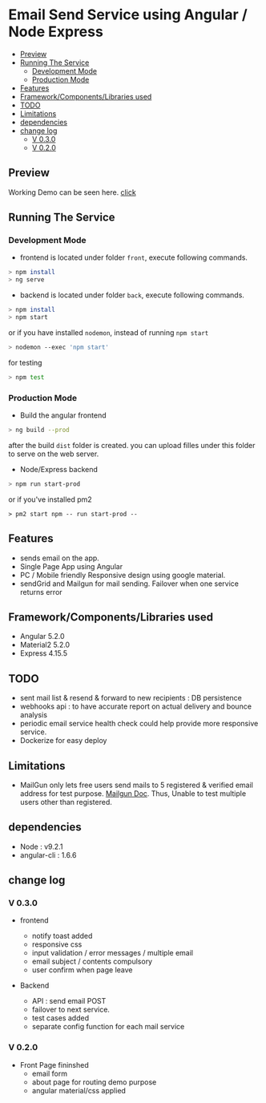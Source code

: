 # Email Send Service using Angular / Node Express

<!-- TOC -->

* [Preview](#preview)
* [Running The Service](#running-the-service)
  * [Development Mode](#development-mode)
  * [Production Mode](#production-mode)
* [Features](#features)
* [Framework/Components/Libraries used](#frameworkcomponentslibraries-used)
* [TODO](#todo)
* [Limitations](#limitations)
* [dependencies](#dependencies)
* [change log](#change-log)
  * [V 0.3.0](#v-030)
  * [V 0.2.0](#v-020)

<!-- /TOC -->

## Preview

Working Demo can be seen here. [click](http://52.65.146.59/)

## Running The Service

### Development Mode

* frontend is located under folder `front`, execute following commands.

```bash
> npm install
> ng serve
```

* backend is located under folder `back`, execute following commands.

```bash
> npm install
> npm start
```

or if you have installed `nodemon`, instead of running `npm start`

```bash
> nodemon --exec 'npm start'
```

for testing

```bash
> npm test
```

### Production Mode

* Build the angular frontend

```bash
> ng build --prod
```

after the build `dist` folder is created. you can upload filles under this folder to serve on the web server.

* Node/Express backend

```bash
> npm run start-prod
```

or if you've installed pm2

```bas
> pm2 start npm -- run start-prod --
```

## Features

* sends email on the app.
* Single Page App using Angular
* PC / Mobile friendly Responsive design using google material.
* sendGrid and Mailgun for mail sending. Failover when one service returns error

## Framework/Components/Libraries used

* Angular 5.2.0
* Material2 5.2.0
* Express 4.15.5

## TODO

* sent mail list & resend & forward to new recipients : DB persistence
* webhooks api : to have accurate report on actual delivery and bounce analysis
* periodic email service health check could help provide more responsive service.
* Dockerize for easy deploy

## Limitations

* MailGun only lets free users send mails to 5 registered & verified email address for test purpose. [Mailgun Doc](https://documentation.mailgun.com/en/latest/user_manual.html#verifying-your-domain). Thus, Unable to test multiple users other than registered.

## dependencies

* Node : v9.2.1
* angular-cli : 1.6.6

## change log

### V 0.3.0

* frontend

  * notify toast added
  * responsive css
  * input validation / error messages / multiple email
  * email subject / contents compulsory
  * user confirm when page leave

* Backend
  * API : send email POST
  * failover to next service.
  * test cases added
  * separate config function for each mail service

### V 0.2.0

* Front Page fininshed
  * email form
  * about page for routing demo purpose
  * angular material/css applied
